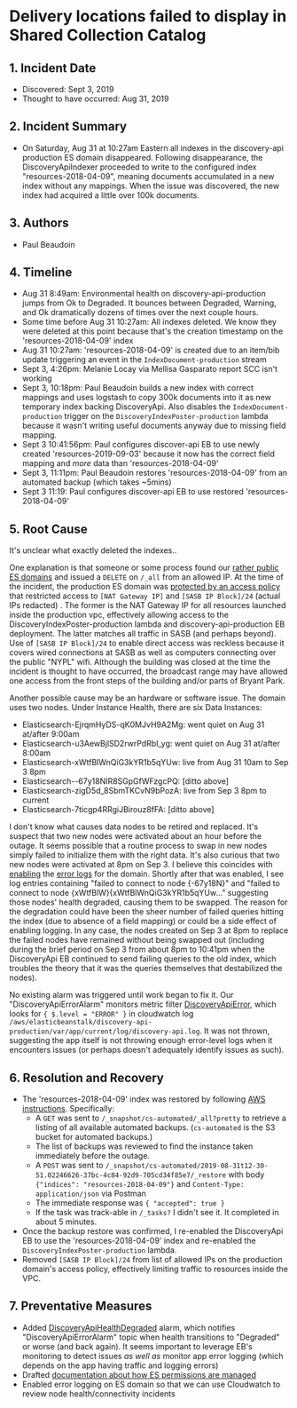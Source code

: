 # Delivery locations failed to display in Shared Collection Catalog

## 1. Incident Date
 - Discovered: Sept 3, 2019
 - Thought to have occurred: Aug 31, 2019

## 2. Incident Summary
 - On Saturday, Aug 31 at 10:27am Eastern all indexes in the discovery-api production ES domain disappeared. Following disappearance, the DiscoveryApiIndexer proceeded to write to the configured index "resources-2018-04-09", meaning documents accumulated in a new index without any mappings. When the issue was discovered, the new index had acquired a little over 100k documents.

## 3. Authors
 - Paul Beaudoin

## 4. Timeline
 - Aug 31 8:49am: Environmental health on discovery-api-production jumps from Ok to Degraded. It bounces between Degraded, Warning, and Ok dramatically dozens of times over the next couple hours.
 - Some time before Aug 31 10:27am: All indexes deleted. We know they were deleted at this point because that's the creation timestamp on the 'resources-2018-04-09' index
 - Aug 31 10:27am: 'resources-2018-04-09' is created due to an item/bib update triggering an event in the `IndexDocument-production` stream
 - Sept 3, 4:26pm: Melanie Locay via Mellisa Gasparato report SCC isn't working
 - Sept 3, 10:18pm: Paul Beaudoin builds a new index with correct mappings and uses logstash to copy 300k documents into it as new temporary index backing DiscoveryApi. Also disables the `IndexDocument-production` trigger on the `DiscoveryIndexPoster-production` lambda because it wasn't writing useful documents anyway due to missing field mapping.
 - Sept 3 10:41:56pm: Paul configures discover-api EB to use newly created 'resources-2019-09-03' because it now has the correct field mapping and *more* data than 'resources-2018-04-09'
 - Sept 3, 11:11pm: Paul Beaudoin restores 'resources-2018-04-09' from an automated backup (which takes ~5mins)
 - Sept 3 11:19: Paul configures discover-api EB to use restored 'resources-2018-04-09'

## 5. Root Cause

It's unclear what exactly deleted the indexes..

One explanation is that someone or some process found our [rather public ES domains](https://github.com/NYPL-discovery/discovery-api/blob/88159e60212fb96b9494695c5462722b75d89466/config/production.env#L3) and issued a `DELETE` on `/_all` from an allowed IP. At the time of the incident, the production ES domain was [protected by an access policy](https://github.com/NYPL/aws/blob/b5c0af0ec8357af9a645d8b47a5dbb0090966071/common/elasticsearch.md#2-make-the-domain-public-restrict-by-ip) that restricted access to `[NAT Gateway IP]` and `[SASB IP Block]/24` (actual IPs redacted) . The former is the NAT Gateway IP for all resources launched inside the production vpc, effectively allowing access to the DiscoveryIndexPoster-production lambda and discovery-api-production EB deployment. The latter matches all traffic in SASB (and perhaps beyond). Use of `[SASB IP Block]/24` to enable direct access was reckless because it covers wired connections at SASB as well as computers connecting over the public "NYPL" wifi. Although the building was closed at the time the incident is thought to have occurred, the broadcast range may have allowed one access from the front steps of the building and/or parts of Bryant Park.

Another possible cause may be an hardware or software issue. The domain uses two nodes. Under Instance Health, there are six Data Instances:
   * Elasticsearch-EjrqmHyDS-qK0MJvH9A2Mg: went quiet on Aug 31 at/after 9:00am
   * Elasticsearch-u3AewBjlSD2rwrPdRbI_yg: went quiet on Aug 31 at/after 8:00am
   * Elasticsearch-xWtfBlWnQiG3kYR1b5qYUw: live from Aug 31 10am to Sep 3 8pm
   * Elasticsearch--67y18NIR8SGpGfWFzgcPQ: [ditto above]
   * Elasticsearch-zigD5d_8SbmTKCvN9bPozA: live from Sep 3 8pm to current
   * Elasticsearch-7ticgp4RRgiJBirouz8fFA: [ditto above]

I don't know what causes data nodes to be retired and replaced. It's suspect that two new nodes were activated about an hour before the outage. It seems possible that a routine process to swap in new nodes simply failed to initialize them with the right data. It's also curious that two new nodes were activated at 8pm on Sep 3. I believe this coincides with [enabling](https://console.aws.amazon.com/es/home?region=us-east-1#domain:resource=discovery-api-production;action=dashboard) the [error logs](https://console.aws.amazon.com/cloudwatch/home?region=us-east-1#logEventViewer:group=/aws/aes/domains/discovery-api-production/application-logs) for the domain. Shortly after that was enabled, I see log entries containing "failed to connect to node {-67y18N}" and "failed to connect to node {xWtfBlW}{xWtfBlWnQiG3kYR1b5qYUw..." suggesting those nodes' health degraded, causing them to be swapped. The reason for the degradation could have been the sheer number of failed queries hitting the index (due to absence of a field mapping) or could be a side effect of enabling logging. In any case, the nodes created on Sep 3 at 8pm to replace the failed nodes have remained without being swapped out (including during the brief period on Sep 3 from about 8pm to 10:41pm when the DiscoveryApi EB continued to send failing queries to the old index, which troubles the theory that it was the queries themselves that destabilized the nodes).

No existing alarm was triggered until work began to fix it. Our "DiscoveryApiErrorAlarm" monitors metric filter [DiscoveryApiError](https://console.aws.amazon.com/cloudwatch/home?region=us-east-1#metricFilter:group=/aws/elasticbeanstalk/discovery-api-production/var/app/current/log/discovery-api.log), which looks for `{ $.level = "ERROR" }` in cloudwatch log `/aws/elasticbeanstalk/discovery-api-production/var/app/current/log/discovery-api.log`. It was not thrown, suggesting the app itself is not throwing enough error-level logs when it encounters issues (or perhaps doesn't adequately identify issues as such).

## 6. Resolution and Recovery
 - The 'resources-2018-04-09' index was restored by following [AWS instructions](https://docs.aws.amazon.com/elasticsearch-service/latest/developerguide/es-managedomains-snapshots.html). Specifically:
   - A `GET` was sent to `/_snapshot/cs-automated/_all?pretty` to retrieve a listing of all available automated backups. (`cs-automated` is the S3 bucket for automated backups.)
   - The list of backups was reviewed to find the instance taken immediately before the outage.
   - A `POST` was sent to `/_snapshot/cs-automated/2019-08-31t12-30-51.02246626-37bc-4c84-92d9-705cd34f85e7/_restore` with body `{"indices": "resources-2018-04-09"}` and `Content-Type: application/json` via Postman
   - The immediate response was `{ "accepted": true }`
   - If the task was track-able in `/_tasks?` I didn't see it. It completed in about 5 minutes.
 - Once the backup restore was confirmed, I re-enabled the DiscoveryApi EB to use the 'resources-2018-04-09' index and re-enabled the `DiscoveryIndexPoster-production` lambda.
 - Removed `[SASB IP Block]/24` from list of allowed IPs on the production domain's access policy, effectively limiting traffic to resources inside the VPC.

## 7. Preventative Measures
 - Added [DiscoveryApiHealthDegraded](https://console.aws.amazon.com/cloudwatch/home?region=us-east-1#alarmsV2:alarm/DiscoveryApiProductionHealthDegraded) alarm, which notifies "DiscoveryApiErrorAlarm" topic when health transitions to "Degraded" or worse (and back again). It seems important to leverage EB's monitoring to detect issues *as well as* monitor app error logging (which depends on the app having traffic and logging errors)
 - Drafted [documentation about how ES permissions are managed](https://github.com/NYPL/aws/pull/14)
 - Enabled error logging on ES domain so that we can use Cloudwatch to review node health/connectivity incidents
